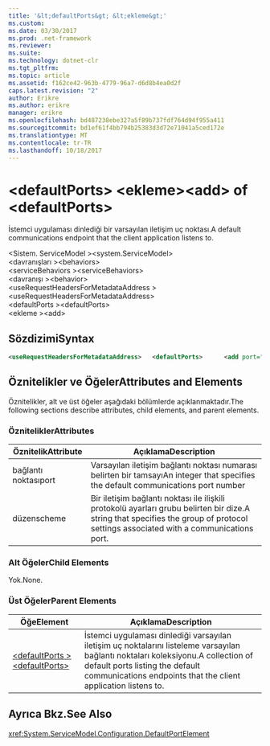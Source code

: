 ```yaml
---
title: '&lt;defaultPorts&gt; &lt;ekleme&gt;'
ms.custom: 
ms.date: 03/30/2017
ms.prod: .net-framework
ms.reviewer: 
ms.suite: 
ms.technology: dotnet-clr
ms.tgt_pltfrm: 
ms.topic: article
ms.assetid: f162ce42-963b-4779-96a7-d6d8b4ea0d2f
caps.latest.revision: "2"
author: Erikre
ms.author: erikre
manager: erikre
ms.openlocfilehash: bd487238ebe327a5f89b737fdf764d94f955a411
ms.sourcegitcommit: bd1ef61f4bb794b25383d3d72e71041a5ced172e
ms.translationtype: MT
ms.contentlocale: tr-TR
ms.lasthandoff: 10/18/2017
---
```

# <a name="ltaddgt-of-ltdefaultportsgt"></a><span data-ttu-id="45336-102">&lt;defaultPorts&gt; &lt;ekleme&gt;</span><span class="sxs-lookup"><span data-stu-id="45336-102">&lt;add&gt; of &lt;defaultPorts&gt;</span></span>
<span data-ttu-id="45336-103">İstemci uygulaması dinlediği bir varsayılan iletişim uç noktası.</span><span class="sxs-lookup"><span data-stu-id="45336-103">A default communications endpoint that the client application listens to.</span></span>  
  
 <span data-ttu-id="45336-104">\<Sistem. ServiceModel ></span><span class="sxs-lookup"><span data-stu-id="45336-104">\<system.ServiceModel></span></span>  
<span data-ttu-id="45336-105">\<davranışları ></span><span class="sxs-lookup"><span data-stu-id="45336-105">\<behaviors></span></span>  
<span data-ttu-id="45336-106">\<serviceBehaviors ></span><span class="sxs-lookup"><span data-stu-id="45336-106">\<serviceBehaviors></span></span>  
<span data-ttu-id="45336-107">\<davranışı ></span><span class="sxs-lookup"><span data-stu-id="45336-107">\<behavior></span></span>  
<span data-ttu-id="45336-108">\<useRequestHeadersForMetadataAddress ></span><span class="sxs-lookup"><span data-stu-id="45336-108">\<useRequestHeadersForMetadataAddress></span></span>  
<span data-ttu-id="45336-109">\<defaultPorts ></span><span class="sxs-lookup"><span data-stu-id="45336-109">\<defaultPorts></span></span>  
<span data-ttu-id="45336-110">\<ekleme ></span><span class="sxs-lookup"><span data-stu-id="45336-110">\<add></span></span>  
  
## <a name="syntax"></a><span data-ttu-id="45336-111">Sözdizimi</span><span class="sxs-lookup"><span data-stu-id="45336-111">Syntax</span></span>  
  
```xml  
<useRequestHeadersForMetadataAddress>   <defaultPorts>      <add port="Integer" scheme="String" />   </defaultPorts></useRequestHeadersForMetadataAddress>  
```  
  
## <a name="attributes-and-elements"></a><span data-ttu-id="45336-112">Öznitelikler ve Öğeler</span><span class="sxs-lookup"><span data-stu-id="45336-112">Attributes and Elements</span></span>  
 <span data-ttu-id="45336-113">Öznitelikler, alt ve üst öğeler aşağıdaki bölümlerde açıklanmaktadır.</span><span class="sxs-lookup"><span data-stu-id="45336-113">The following sections describe attributes, child elements, and parent elements.</span></span>  
  
### <a name="attributes"></a><span data-ttu-id="45336-114">Öznitelikler</span><span class="sxs-lookup"><span data-stu-id="45336-114">Attributes</span></span>  
  
|<span data-ttu-id="45336-115">Öznitelik</span><span class="sxs-lookup"><span data-stu-id="45336-115">Attribute</span></span>|<span data-ttu-id="45336-116">Açıklama</span><span class="sxs-lookup"><span data-stu-id="45336-116">Description</span></span>|  
|---------------|-----------------|  
|<span data-ttu-id="45336-117">bağlantı noktası</span><span class="sxs-lookup"><span data-stu-id="45336-117">port</span></span>|<span data-ttu-id="45336-118">Varsayılan iletişim bağlantı noktası numarası belirten bir tamsayı</span><span class="sxs-lookup"><span data-stu-id="45336-118">An integer that specifies the default communications port number</span></span>|  
|<span data-ttu-id="45336-119">düzen</span><span class="sxs-lookup"><span data-stu-id="45336-119">scheme</span></span>|<span data-ttu-id="45336-120">Bir iletişim bağlantı noktası ile ilişkili protokolü ayarları grubu belirten bir dize.</span><span class="sxs-lookup"><span data-stu-id="45336-120">A string that specifies the group of protocol settings associated with a communications port.</span></span>|  
  
### <a name="child-elements"></a><span data-ttu-id="45336-121">Alt Öğeler</span><span class="sxs-lookup"><span data-stu-id="45336-121">Child Elements</span></span>  
 <span data-ttu-id="45336-122">Yok.</span><span class="sxs-lookup"><span data-stu-id="45336-122">None.</span></span>  
  
### <a name="parent-elements"></a><span data-ttu-id="45336-123">Üst Öğeler</span><span class="sxs-lookup"><span data-stu-id="45336-123">Parent Elements</span></span>  
  
|<span data-ttu-id="45336-124">Öğe</span><span class="sxs-lookup"><span data-stu-id="45336-124">Element</span></span>|<span data-ttu-id="45336-125">Açıklama</span><span class="sxs-lookup"><span data-stu-id="45336-125">Description</span></span>|  
|-------------|-----------------|  
|[<span data-ttu-id="45336-126">\<defaultPorts ></span><span class="sxs-lookup"><span data-stu-id="45336-126">\<defaultPorts></span></span>](../../../../../docs/framework/configure-apps/file-schema/wcf/defaultports.md)|<span data-ttu-id="45336-127">İstemci uygulaması dinlediği varsayılan iletişim uç noktalarını listeleme varsayılan bağlantı noktaları koleksiyonu.</span><span class="sxs-lookup"><span data-stu-id="45336-127">A collection of default ports listing the default communications endpoints that the client application listens to.</span></span>|  
  
## <a name="see-also"></a><span data-ttu-id="45336-128">Ayrıca Bkz.</span><span class="sxs-lookup"><span data-stu-id="45336-128">See Also</span></span>  
 <xref:System.ServiceModel.Configuration.DefaultPortElement>

